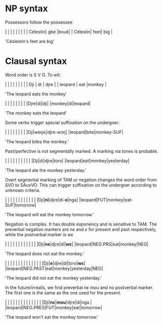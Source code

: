 # NP syntax
Possessors follow the possessee


| | | |
| | | |
| Célestin| gbé |bouè|
| Célestin| feet| big |

'Céslestin's feet are big'

# Clausal syntax


Word order is S V O. To wit:

| | | |
| | | |
| Dji | di | djre |
| leopard | eat |monkey |




'The leopard eats the monkey'


| | | |
| | | |
|Djre|di|dji|
|monkey|di|leopard|


'The monkey eats the leopard'



Some verbs trigger special suffixation on the undergoer:

| | | |
| | | |
|Dji|weŋiɛ|djre-wɔŋ|
|leopard|bite|monkey-SUF|


'The leopard bites the monkey.'


Past/perfective is not segmentally marked. A marking via tones is probable.

| | | | |
| | | | |
|Dji|di|djre|toro|
|leopard|eat|monkey|yesterday|


'The leopard ate the monkey yesterday.'


Overt segmental marking of TAM or negation changes the word order from SVO to SAuxVO. This can trigger suffixation on the undergoer according to unknown criteria.

| | | | | |
| | | | | |
|Dji|**ni**|djre|di-**o**|nga|
|leopard|FUT|monkey|eat-SUF|tomorrow|

'The leopard will eat the monkey tomorrow.'


Negation is complex. It has double exponency and is sensitive to TAM. The preverbal negation markers are _ne_ and _e_ for present and past respectively, while the postverbal marker is _wɛ_


| | | | | |
| | | | | |
|Dji|**ne**|djre|di|**wɛ**|
|leopard|NEG.PRS|eat|monkey|NEG|


'The leopard does not eat the monkey.'



| | | | | | |
| | | | | | |
|Dji|**e**|djre|di|toro|**wɛ**|
|leopard|NEG.PAST|eat|monkey|yesterday|NEG|


'The leopard did not eat the monkey yesterday.'



In the future/irrealis, we find preverbal _nɛ mou_ and no postverbal marker. The first one is the same as the one used for the present.


| | | | | | |
| | | | | | |
|Dji|**nɛ**|**mou**|djre|di|nga.|
|leopard|NEG.PRES|FUT|monkey|eat|tomorrow|


'The leopard won't eat the monkey tomorrow.'




